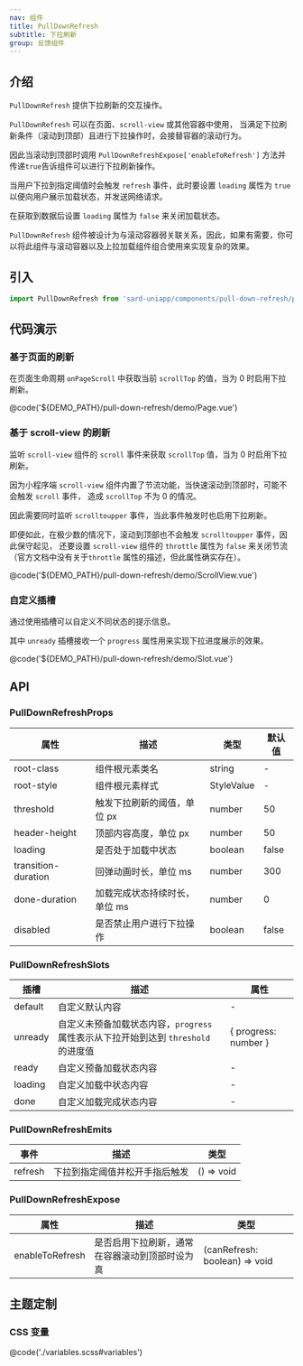 ```yaml
---
nav: 组件
title: PullDownRefresh
subtitle: 下拉刷新
group: 反馈组件
---
```


## 介绍

`PullDownRefresh` 提供下拉刷新的交互操作。

`PullDownRefresh` 可以在页面、`scroll-view` 或其他容器中使用，
当满足下拉刷新条件（滚动到顶部）且进行下拉操作时，会接替容器的滚动行为。

因此当滚动到顶部时调用 `PullDownRefreshExpose['enableToRefresh']` 方法并传递`true`告诉组件可以进行下拉刷新操作。

当用户下拉到指定阈值时会触发 `refresh` 事件，此时要设置 `loading` 属性为 `true` 以便向用户展示加载状态，并发送网络请求。

在获取到数据后设置 `loading` 属性为 `false` 来关闭加载状态。

`PullDownRefresh` 组件被设计为与滚动容器弱关联关系，因此，如果有需要，你可以将此组件与滚动容器以及上拉加载组件组合使用来实现复杂的效果。

## 引入

```ts
import PullDownRefresh from 'sard-uniapp/components/pull-down-refresh/pull-down-refresh.vue'
```

## 代码演示

### 基于页面的刷新

在页面生命周期 `onPageScroll` 中获取当前 `scrollTop` 的值，当为 0 时启用下拉刷新。

@code('${DEMO_PATH}/pull-down-refresh/demo/Page.vue')

### 基于 scroll-view 的刷新

监听 `scroll-view` 组件的 `scroll` 事件来获取 `scrollTop` 值，当为 0 时启用下拉刷新。

因为小程序端 `scroll-view` 组件内置了节流功能，当快速滚动到顶部时，可能不会触发 `scroll` 事件，
造成 `scrollTop` 不为 0 的情况。

因此需要同时监听 `scrolltoupper` 事件，当此事件触发时也启用下拉刷新。

即便如此，在极少数的情况下，滚动到顶部也不会触发 `scrolltoupper` 事件，因此保守起见，
还要设置 `scroll-view` 组件的 `throttle` 属性为 `false` 来关闭节流（官方文档中没有关于`throttle` 属性的描述，但此属性确实存在）。

@code('${DEMO_PATH}/pull-down-refresh/demo/ScrollView.vue')

### 自定义插槽

通过使用插槽可以自定义不同状态的提示信息。

其中 `unready` 插槽接收一个 `progress` 属性用来实现下拉进度展示的效果。

@code('${DEMO_PATH}/pull-down-refresh/demo/Slot.vue')

## API

### PullDownRefreshProps

| 属性                | 描述                          | 类型       | 默认值 |
| ------------------- | ----------------------------- | ---------- | ------ |
| root-class          | 组件根元素类名                | string     | -      |
| root-style          | 组件根元素样式                | StyleValue | -      |
| threshold           | 触发下拉刷新的阈值，单位 px   | number     | 50     |
| header-height       | 顶部内容高度，单位 px         | number     | 50     |
| loading             | 是否处于加载中状态            | boolean    | false  |
| transition-duration | 回弹动画时长，单位 ms         | number     | 300    |
| done-duration       | 加载完成状态持续时长，单位 ms | number     | 0      |
| disabled            | 是否禁止用户进行下拉操作      | boolean    | false  |

### PullDownRefreshSlots

| 插槽    | 描述                                                                               | 属性                 |
| ------- | ---------------------------------------------------------------------------------- | -------------------- |
| default | 自定义默认内容                                                                     | -                    |
| unready | 自定义未预备加载状态内容，`progress` 属性表示从下拉开始到达到 `threshold` 的进度值 | { progress: number } |
| ready   | 自定义预备加载状态内容                                                             | -                    |
| loading | 自定义加载中状态内容                                                               | -                    |
| done    | 自定义加载完成状态内容                                                             | -                    |

### PullDownRefreshEmits

| 事件    | 描述                           | 类型       |
| ------- | ------------------------------ | ---------- |
| refresh | 下拉到指定阈值并松开手指后触发 | () => void |

### PullDownRefreshExpose

| 属性            | 描述                                           | 类型                          |
| --------------- | ---------------------------------------------- | ----------------------------- |
| enableToRefresh | 是否启用下拉刷新，通常在容器滚动到顶部时设为真 | (canRefresh: boolean) => void |

## 主题定制

### CSS 变量

@code('./variables.scss#variables')
